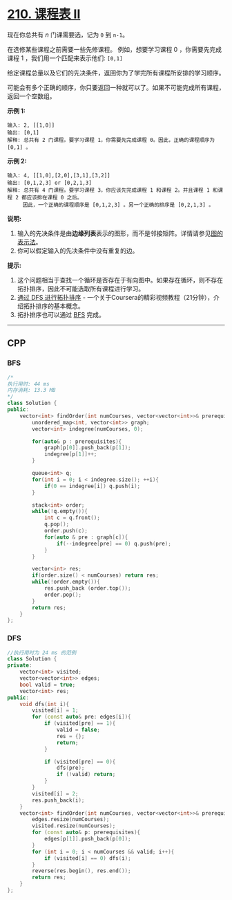# [210. 课程表 II](https://leetcode-cn.com/problems/course-schedule-ii/)

现在你总共有 *n* 门课需要选，记为 `0` 到 `n-1`。

在选修某些课程之前需要一些先修课程。 例如，想要学习课程 0 ，你需要先完成课程 1 ，我们用一个匹配来表示他们: `[0,1]`

给定课程总量以及它们的先决条件，返回你为了学完所有课程所安排的学习顺序。

可能会有多个正确的顺序，你只要返回一种就可以了。如果不可能完成所有课程，返回一个空数组。

**示例 1:**

```
输入: 2, [[1,0]] 
输出: [0,1]
解释: 总共有 2 门课程。要学习课程 1，你需要先完成课程 0。因此，正确的课程顺序为 [0,1] 。
```

**示例 2:**

```
输入: 4, [[1,0],[2,0],[3,1],[3,2]]
输出: [0,1,2,3] or [0,2,1,3]
解释: 总共有 4 门课程。要学习课程 3，你应该先完成课程 1 和课程 2。并且课程 1 和课程 2 都应该排在课程 0 之后。
     因此，一个正确的课程顺序是 [0,1,2,3] 。另一个正确的排序是 [0,2,1,3] 。
```

**说明:**

1. 输入的先决条件是由**边缘列表**表示的图形，而不是邻接矩阵。详情请参见[图的表示法](http://blog.csdn.net/woaidapaopao/article/details/51732947)。
2. 你可以假定输入的先决条件中没有重复的边。

**提示:**

1. 这个问题相当于查找一个循环是否存在于有向图中。如果存在循环，则不存在拓扑排序，因此不可能选取所有课程进行学习。
2. [通过 DFS 进行拓扑排序](https://www.coursera.org/specializations/algorithms) - 一个关于Coursera的精彩视频教程（21分钟），介绍拓扑排序的基本概念。
3. 拓扑排序也可以通过 [BFS](https://baike.baidu.com/item/宽度优先搜索/5224802?fr=aladdin&fromid=2148012&fromtitle=广度优先搜索) 完成。

***

## CPP

### BFS

```cpp
/*
执行用时: 44 ms
内存消耗: 13.3 MB
*/
class Solution {
public:
    vector<int> findOrder(int numCourses, vector<vector<int>>& prerequisites) {
        unordered_map<int, vector<int>> graph;
        vector<int> indegree(numCourses, 0);

        for(auto& p : prerequisites){
            graph[p[0]].push_back(p[1]);
            indegree[p[1]]++;
        }

        queue<int> q;
        for(int i = 0; i < indegree.size(); ++i){
            if(0 == indegree[i]) q.push(i);
        }

        stack<int> order;
        while(!q.empty()){
            int c = q.front();
            q.pop();
            order.push(c);
            for(auto & pre : graph[c]){
                if(--indegree[pre] == 0) q.push(pre);
            }
        }

        vector<int> res;
        if(order.size() < numCourses) return res;
        while(!order.empty()){
            res.push_back (order.top());
            order.pop();
        }
        return res;
    }
};
```



### DFS

```cpp
//执行用时为 24 ms 的范例
class Solution {
private:
    vector<int> visited;
    vector<vector<int>> edges;
    bool valid = true;
    vector<int> res;
public:
    void dfs(int i){
        visited[i] = 1;
        for (const auto& pre: edges[i]){
            if (visited[pre] == 1){
                valid = false;
                res = {};
                return;
            }

            if (visited[pre] == 0){
                dfs(pre);
                if (!valid) return;
            }
        }
        visited[i] = 2;
        res.push_back(i);
    }
    vector<int> findOrder(int numCourses, vector<vector<int>>& prerequisites) {
        edges.resize(numCourses);
        visited.resize(numCourses);
        for (const auto& p: prerequisites){
            edges[p[1]].push_back(p[0]);
        }
        for (int i = 0; i < numCourses && valid; i++){
            if (visited[i] == 0) dfs(i);
        }
        reverse(res.begin(), res.end());
        return res;
    }
};
```

